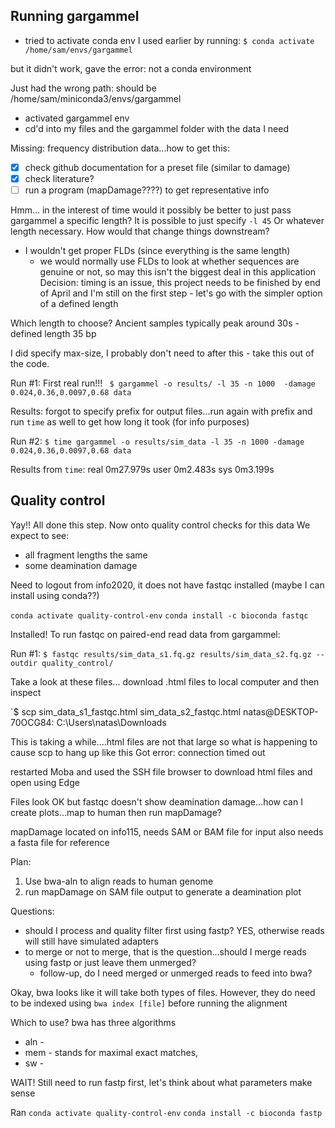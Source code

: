 ## Running gargammel

- tried to activate conda env I used earlier by running:
`$ conda activate /home/sam/envs/gargammel`

but it didn't work, gave the error: not a conda environment

Just had the wrong path: should be /home/sam/miniconda3/envs/gargammel
- activated gargammel env
- cd'd into my files and the gargammel folder with the data I need

Missing: frequency distribution data...how to get this:
- [x] check github documentation for a preset file (similar to damage)
- [x] check literature?
- [ ] run a program (mapDamage????) to get representative info

Hmm... in the interest of time would it possibly be better to just pass gargammel a specific length? It is possible to just specify
`-l 45`
Or whatever length necessary. How would that change things downstream?
- I wouldn't get proper FLDs (since everything is the same length)
	- we would normally use FLDs to look at whether sequences are genuine or not, so may this isn't the biggest deal in this application
Decision: timing is an issue, this project needs to be finished by end of April and I'm still on the first step - let's go with the simpler option of a defined length

Which length to choose?
Ancient samples typically peak around 30s - defined length 35 bp

I did specify max-size, I probably don't need to after this - take this out of the code. 

Run #1: First real run!!!
` $ gargammel -o results/ -l 35 -n 1000  -damage 0.024,0.36,0.0097,0.68 data`

Results: forgot to specify prefix for output files...run again with prefix and run `time` as well to get how long it took (for info purposes)

Run #2: 
`$ time gargammel -o results/sim_data -l 35 -n 1000 -damage 0.024,0.36,0.0097,0.68 data`

Results from `time`: 
real    0m27.979s
user    0m2.483s
sys     0m3.199s

## Quality control

Yay!! All done this step. Now onto quality control checks for this data
We expect to see: 
- all fragment lengths the same
- some deamination damage

Need to logout from info2020, it does not have fastqc installed
(maybe I can install using conda??)

`conda activate quality-control-env`
`conda install -c bioconda fastqc`

Installed!
To run fastqc on paired-end read data from gargammel: 

Run #1: 
`$ fastqc results/sim_data_s1.fq.gz results/sim_data_s2.fq.gz --outdir quality_control/`

Take a look at these files...
download .html files to local computer and then inspect

`$ scp sim_data_s1_fastqc.html sim_data_s2_fastqc.html natas@DESKTOP-70OCG84: C:\Users\natas\Downloads

This is taking a while....html files are not that large so what is happening to cause scp to hang up like this
Got error: connection timed out

restarted Moba and used the SSH file browser to download html files and open using Edge

Files look OK but fastqc doesn't show deamination damage...how can I create plots...map to human then run mapDamage?

mapDamage located on info115, needs SAM or BAM file for input
also needs a fasta file for reference

Plan:
1. Use bwa-aln to align reads to human genome
2. run mapDamage on SAM file output to generate a deamination plot

Questions: 
- should I process and quality filter first using fastp? YES, otherwise reads will still have simulated adapters 
- to merge or not to merge, that is the question...should I merge reads using fastp or just leave them unmerged?
	- follow-up, do I need merged or unmerged reads to feed into bwa?

Okay, bwa looks like it will take both types of files. However, they do need to be indexed using 
`bwa index [file]` 
before running the alignment

Which to use? bwa has three algorithms
- aln - 
- mem - stands for maximal exact matches, 
- sw - 

WAIT! Still need to run fastp first, let's think about what parameters make sense

Ran
`conda activate quality-control-env`
`conda install -c bioconda fastp`


